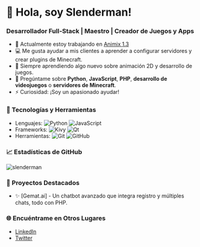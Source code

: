 # 👋 Hola, soy Slenderman!
### Desarrollador Full-Stack | Maestro | Creador de Juegos y Apps

- 🌱 Actualmente estoy trabajando en [Animix 1.3](https://animix.000.pe/)
- 💻 Me gusta ayudar a mis clientes a aprender a configurar servidores y crear plugins de Minecraft.
- 🚀 Siempre aprendiendo algo nuevo sobre animación 2D y desarrollo de juegos.
- 💬 Pregúntame sobre **Python**, **JavaScript**, **PHP**, **desarrollo de videojuegos** o **servidores de Minecraft**.
- ⚡ Curiosidad: ¡Soy un apasionado ayudar!

### 🚀 Tecnologías y Herramientas
- Lenguajes: ![Python](https://img.shields.io/badge/Python-blue) ![JavaScript](https://img.shields.io/badge/JavaScript-yellow)
- Frameworks: ![Kivy](https://img.shields.io/badge/Kivy-green) ![Qt](https://img.shields.io/badge/Qt-007D8C)
- Herramientas: ![Git](https://img.shields.io/badge/Git-orange) ![GitHub](https://img.shields.io/badge/GitHub-black)

### 📈 Estadísticas de GitHub
![slenderman](https://github-readme-stats.vercel.app/api?username=tigerstyler&show_icons=true&theme=radical)

### 🚀 Proyectos Destacados
- ✨ [Gemat.ai] - Un chatbot avanzado que integra registro y múltiples chats, todo con PHP.

### 🌐 Encuéntrame en Otros Lugares
- [LinkedIn](https://linkedin.com/in/tuPerfil)
- [Twitter](https://twitter.com/tuUsuario)

